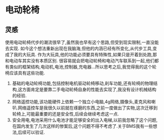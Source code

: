 # 电动轮椅
## 灵感
使用电动轮椅代步的潮流很早了,虽然我也早有这个思路,但受到现实限制,一直没能去实现.
如今这个想法重新出现在我脑海,但他的内涵已经有所变化,从代步工具,变成了我的大玩具.
作为大玩具,他的功能必须要具有特殊性,如果只是开着到处跑,那和电动车其实没有本质区别.
很容易就会把电动轮椅和电动汽车联系到一起,他们都有类似的框架结构,电动机,电池,控制器,充电器...所以思考之后,我觉得我的这个轮椅应该具有这些功能.
1. 基础的电动轮椅功能,包括控制电机驱动轮椅移动,刹车功能,还有轮椅的物理结构,这方面肯定是要靠二手电动轮椅自身的性能去实现了,我没有设计机械结构的经验.
2. 网络遥控功能,该功能硬件上依赖一个独立小电脑,4g网络,摄像头,麦克风和喇叭.网络遥控车是我很久以前就在琢磨的东西,之前一度做出了实物,这次迁移到轮椅上,可能最重要的还是安全性,后续会继续考虑这一点.
3. 安全用电,电池采用什么电池才能足够安全的出入电梯,以前我忽略了这个问题,在国内发生了几次这样的惨案后,这个问题不得不考虑了.关于BMS我有一些想法,后续可以验证.
